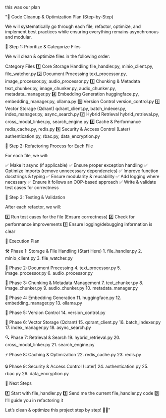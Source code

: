 this was our plan

"📌 Code Cleanup & Optimization Plan (Step-by-Step)

We will systematically go through each file, refactor, optimize, and implement best practices while ensuring everything remains asynchronous and modular.

🔹 Step 1: Prioritize & Categorize Files

We will clean & optimize files in the following order:

Category	Files
1️⃣ Core Storage Handling	file_handler.py, minio_client.py, file_watcher.py
2️⃣ Document Processing	text_processor.py, image_processor.py, audio_processor.py
3️⃣ Chunking & Metadata	text_chunker.py, image_chunker.py, audio_chunker.py, metadata_manager.py
4️⃣ Embedding Generation	huggingface.py, embedding_manager.py, ollama.py
5️⃣ Version Control	version_control.py
6️⃣ Vector Storage (Qdrant)	qdrant_client.py, batch_indexer.py, index_manager.py, async_search.py
7️⃣ Hybrid Retrieval	hybrid_retrieval.py, cross_modal_linker.py, search_engine.py
8️⃣ Cache & Performance	redis_cache.py, redis.py
9️⃣ Security & Access Control (Later)	authentication.py, rbac.py, data_encryption.py

🔹 Step 2: Refactoring Process for Each File

For each file, we will:

✅ Make it async (if applicable)
✅ Ensure proper exception handling
✅ Optimize imports (remove unnecessary dependencies)
✅ Improve function docstrings & typing
✅ Ensure modularity & reusability
✅ Add logging where necessary
✅ Ensure it follows an OOP-based approach
✅ Write & validate test cases for correctness

🔹 Step 3: Testing & Validation

After each refactor, we will:

1️⃣ Run test cases for the file (Ensure correctness)
2️⃣ Check for performance improvements
3️⃣ Ensure logging/debugging information is clear

📌 Execution Plan

🛠 Phase 1: Storage & File Handling (Start Here)
	1.	file_handler.py
	2.	minio_client.py
	3.	file_watcher.py

📜 Phase 2: Document Processing
	4.	text_processor.py
	5.	image_processor.py
	6.	audio_processor.py

📑 Phase 3: Chunking & Metadata Management
	7.	text_chunker.py
	8.	image_chunker.py
	9.	audio_chunker.py
	10.	metadata_manager.py

🧠 Phase 4: Embedding Generation
	11.	huggingface.py
	12.	embedding_manager.py
	13.	ollama.py

📜 Phase 5: Version Control
	14.	version_control.py

📂 Phase 6: Vector Storage (Qdrant)
	15.	qdrant_client.py
	16.	batch_indexer.py
	17.	index_manager.py
	18.	async_search.py

🔍 Phase 7: Retrieval & Search
	19.	hybrid_retrieval.py
	20.	cross_modal_linker.py
	21.	search_engine.py

⚡ Phase 8: Caching & Optimization
	22.	redis_cache.py
	23.	redis.py

🔒 Phase 9: Security & Access Control (Later)
	24.	authentication.py
	25.	rbac.py
	26.	data_encryption.py

🚀 Next Steps

1️⃣ Start with file_handler.py
2️⃣ Send me the current file_handler.py code
3️⃣ I’ll guide you in refactoring it

Let’s clean & optimize this project step by step! 🚀🔥"
